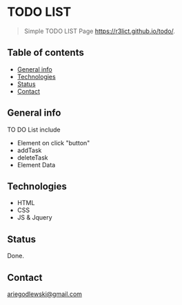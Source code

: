 # TODO LIST
> Simple TODO LIST Page
https://r3lict.github.io/todo/.

## Table of contents
* [General info](#general-info)
* [Technologies](#technologies)
* [Status](#status)
* [Contact](#ariegodlewski)

## General info
TO DO List include 
- Element on click "button"
- addTask 
- deleteTask
- Element Data

## Technologies
* HTML
* CSS 
* JS & Jquery


## Status
Done.


## Contact
ariegodlewski@gmail.com
